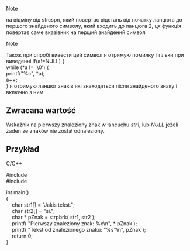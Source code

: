 > [!NOTE]
> на відміну від strcspn, який повертає відстань від початку ланцюга до першого знайденого символу, який входить до ланцюга 2, ця функція повертає саме вказівник на перший знайдений символ

 >[!Note]
 >Також при спробі вивести цей символ я отримую помилку і тільки при виведенні 
 >if(a!=NULL) {  
    while (*a != '\0') {  
        printf("%c", *a);  
        a++;  
    }
    я отримую ланцюг знаків які знаходяться після знайденого знаку і включно з ним
    
 
## Zwracana wartość

Wskaźnik na pierwszy znaleziony znak w łańcuchu _str1_, lub _NULL_ jeżeli żaden ze znaków nie został odnaleziony.  

## Przykład

C/C++

#include <cstdio>  
#include <cstring>  
  
int main()  
{  
    char str1[] = "Jakis tekst.";  
    char str2[] = "si.";  
    char * pZnak = strpbrk( str1, str2 );  
    printf( "Pierwszy znaleziony znak: %c\n", * pZnak );  
    printf( "Tekst od znalezionego znaku: \"%s\"\n", pZnak );  
    return 0;  
}